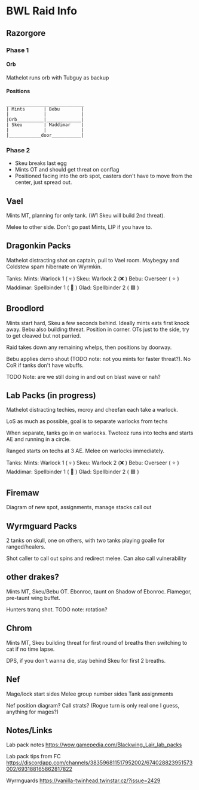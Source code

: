 # BWL Raid Info

## Razorgore

### Phase 1
#### Orb
Mathelot runs orb with Tubguy as backup

#### Positions
```
_____________________________
| Mints       | Bebu        |
|             |             |
|Orb__________|_____________|
| Skeu        | Maddimar    |
|             |             |
|____________door___________|
```

### Phase 2
* Skeu breaks last egg
* Mints OT and should get threat on conflag
* Positioned facing into the orb spot, casters don't have to move from the center, just spread out.

## Vael

Mints MT, planning for only tank. (W1 Skeu will build 2nd threat).

Melee to other side. Don't go past Mints, LIP if you have to.

## Dragonkin Packs

Mathelot distracting shot on captain, pull to Vael room. Maybegay and Coldstew spam hibernate on Wyrmkin.

Tanks:
Mints: Warlock 1 ( :skull: )
Skeu: Warlock 2 (:x: )
Bebu: Overseer ( :star: )
Maddimar: Spellbinder 1 ( :crescent_moon: )
Glad: Spellbinder 2 ( :blue_square: )

## Broodlord
Mints start hard, Skeu a few seconds behind. Ideally mints eats first knock away. Bebu also building threat. Position in corner. OTs just to the side, try to get cleaved but not parried.

Raid takes down any remaining whelps, then positions by doorway. 

Bebu applies demo shout (TODO note: not you mints for faster threat?). No CoR if tanks don't have wbuffs.

TODO Note: are we still doing in and out on blast wave or nah?

## Lab Packs (in progress)

Mathelot distracting techies, mcroy and cheefan each take a warlock.

LoS as much as possible, goal is to separate warlocks from techs

When separate, tanks go in on warlocks. Twoteez runs into techs and starts AE and running in a circle.

Ranged starts on techs at 3 AE. Melee on warlocks immediately.

Tanks:
Mints: Warlock 1 ( :skull: )
Skeu: Warlock 2 (:x: )
Bebu: Overseer ( :star: )
Maddimar: Spellbinder 1 ( :crescent_moon: )
Glad: Spellbinder 2 ( :blue_square: )

## Firemaw

Diagram of new spot, assignments, manage stacks call out

## Wyrmguard Packs

2 tanks on skull, one on others, with two tanks playing goalie for ranged/healers.

Shot caller to call out spins and redirect melee. Can also call vulnerability

## other drakes?

Mints MT, Skeu/Bebu OT. Ebonroc, taunt on Shadow of Ebonroc. Flamegor, pre-taunt wing buffet.

Hunters tranq shot. TODO note: rotation?

## Chrom

Mints MT, Skeu building threat for first round of breaths then switching to cat if no time lapse.

DPS, if you don't wanna die, stay behind Skeu for first 2 breaths.

## Nef

Mage/lock start sides
Melee group number sides
Tank assignments

Nef position diagram?
Call strats? (Rogue turn is only real one I guess, anything for mages?)

## Notes/Links
Lab pack notes https://wow.gamepedia.com/Blackwing_Lair_lab_packs

Lab pack tips from FC
https://discordapp.com/channels/383596811517952002/674028823951573002/693188165862817822

Wyrmguards
https://vanilla-twinhead.twinstar.cz/?issue=2429
